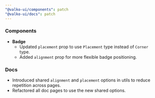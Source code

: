 ```yaml
---
"@valko-ui/components": patch
"@valko-ui/docs": patch
---
```


### Components

- **Badge**
  - Updated `placement` prop to use `Placement` type instead of `Corner` type.
  - Added `alignment` prop for more flexible badge positioning.

### Docs

- Introduced shared `alignment` and `placement` options in utils to reduce repetition across pages.
- Refactored all doc pages to use the new shared options.

